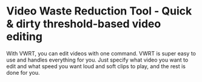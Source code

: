 # Video Waste Reduction Tool - Quick & dirty threshold-based video editing

With VWRT, you can edit videos with one command. VWRT is super easy to use and handles everything for you. Just specify what video you want to edit and what speed you want loud and soft clips to play, and the rest is done for you.